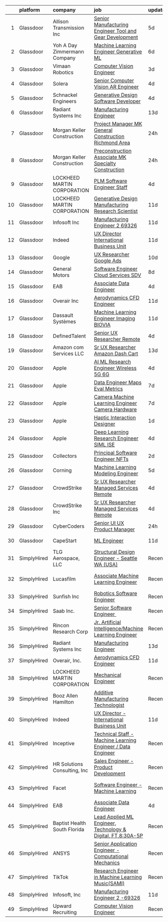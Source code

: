 

|    | platform    | company                         | job                                                                                                                                                                                                                                                                                                                                                                                                                                                                                                                                                                                                                                                                                                                                                                                                                                                                                                                                                                                                                                                                                                                                                                                                                                                                                                                                                                                                  | update_time   | location                    |
|---:|:------------|:--------------------------------|:-----------------------------------------------------------------------------------------------------------------------------------------------------------------------------------------------------------------------------------------------------------------------------------------------------------------------------------------------------------------------------------------------------------------------------------------------------------------------------------------------------------------------------------------------------------------------------------------------------------------------------------------------------------------------------------------------------------------------------------------------------------------------------------------------------------------------------------------------------------------------------------------------------------------------------------------------------------------------------------------------------------------------------------------------------------------------------------------------------------------------------------------------------------------------------------------------------------------------------------------------------------------------------------------------------------------------------------------------------------------------------------------------------|:--------------|:----------------------------|
|  1 | Glassdoor   | Allison Transmission  Inc       | [Senior Manufacturing Engineer   Tool and Gear Development](https://www.glassdoor.com/partner/jobListing.htm?pos=128&ao=1136043&s=58&guid=00000181ec07466b845a0f971ac1940f&src=GD_JOB_AD&t=SR&vt=w&cs=1_8566cad6&cb=1657522309079&jobListingId=1007985925971&jrtk=3-0-1g7m0ehkqih61801-1g7m0ehl92ff3000-c985f82f04198b8b-)                                                                                                                                                                                                                                                                                                                                                                                                                                                                                                                                                                                                                                                                                                                                                                                                                                                                                                                                                                                                                                                                           | 5d            | Indianapolis, IN            |
|  2 | Glassdoor   | Yoh  A Day   Zimmermann Company | [Machine Learning Engineer    Generative ML ](https://www.glassdoor.com/partner/jobListing.htm?pos=102&ao=1110586&s=58&guid=00000181ec07466b845a0f971ac1940f&src=GD_JOB_AD&t=SR&vt=w&ea=1&cs=1_55f4a8f7&cb=1657522309073&jobListingId=1007982759644&cpc=280AB1FAEDD8D536&jrtk=3-0-1g7m0ehkqih61801-1g7m0ehl92ff3000-3ef156ec08f33186--6NYlbfkN0Ae6Qmv8rNb3d5rEsMPL_plhvilYeiJERi7JqghURwQ9bq2mHgMGRGPHap0kt02TPhHoArRrIPDXB0Fm3NSxLJwWlAXpSoHydXD7YYEjQfYp-wt_j4lfGDfKIbzND_9EtD4wiBxpi_5Fu1gPRC5CvPWqwejtozptTMLVK4J_uv5kUAtnlLbzUmWw_VSzrsii2x4vMTCLZ2QlkgzHnQI7M5Yg4gp5XRLtsxRP0bUM-Zy8GhYjOB9Sxjn0ZLB54IY42VuUb5eHnMZr3viXgyiymwjATqGRjdZIz6zC0sP52pYiJUGXehp_2RCPCyGSbnGSL4i9syv04MJu-qMWIqJedOnKgyenmkjI_TU3dqlEWypgXPMV_XG0HPMjmThXo9S-LSntTBpPyAhj3iWWqiBLb64ziCrpWYxbzv6i19AiyBzU188e1NGCbr7CDDUNJj3Bl3geMFrbPT5fUN_Nh1mIwM_Vhjh3triMHBaYIIOHVYhcA%3D%3D)                                                                                                                                                                                                                                                                                                                                                                                                                                                                                                                                   | 6d            | Mountain View, CA           |
|  3 | Glassdoor   | Vimaan Robotics                 | [Computer Vision Engineer](https://www.glassdoor.com/partner/jobListing.htm?pos=114&ao=1136043&s=58&guid=00000181ec07466b845a0f971ac1940f&src=GD_JOB_AD&t=SR&vt=w&cs=1_2a81adaf&cb=1657522309074&jobListingId=1007990218816&jrtk=3-0-1g7m0ehkqih61801-1g7m0ehl92ff3000-478aadadec11aaa1-)                                                                                                                                                                                                                                                                                                                                                                                                                                                                                                                                                                                                                                                                                                                                                                                                                                                                                                                                                                                                                                                                                                            | 3d            | Santa Clara, CA             |
|  4 | Glassdoor   | Solera                          | [Senior Computer Vision   AR Engineer](https://www.glassdoor.com/partner/jobListing.htm?pos=118&ao=1136043&s=58&guid=00000181ec07466b845a0f971ac1940f&src=GD_JOB_AD&t=SR&vt=w&cs=1_54b39243&cb=1657522309074&jobListingId=1007987390806&jrtk=3-0-1g7m0ehkqih61801-1g7m0ehl92ff3000-361ff7c4e5cf35db-)                                                                                                                                                                                                                                                                                                                                                                                                                                                                                                                                                                                                                                                                                                                                                                                                                                                                                                                                                                                                                                                                                                | 4d            | Remote                      |
|  5 | Glassdoor   | Schnackel Engineers             | [Generative Design Software Developer](https://www.glassdoor.com/partner/jobListing.htm?pos=101&ao=1110586&s=58&guid=00000181ec07466b845a0f971ac1940f&src=GD_JOB_AD&t=SR&vt=w&ea=1&cs=1_f571761d&cb=1657522309073&jobListingId=1007987458836&cpc=F929909D2225707A&jrtk=3-0-1g7m0ehkqih61801-1g7m0ehl92ff3000-7e547bc3bbec425b--6NYlbfkN0BrTPNwjDoELvBVia9gkET74rNEsU_fi4RRK14NiMbuskwBmYiUl43ITcLe-zL9azDC2bpr2SCa5atbsWtVarJGFgRc_UdXsaXv9eSq5MhWIbYHXS2iNjxtl57jP_-YbQkWhoL7t-RZsYxZUoCrAWVDMEXxgRFdx9CQTy9-cnfIsIM4DpLEIpgy2J1BXSAbDoYiH_QaGHpRVzHDbiKX8N6BVWCzhlK-grbHxq3kSIKxqau739AKXDe-h5gjEVstTw9DFsLwuWueHYnYiJQkr8DWT-OSvCm748SA2WpWXavTd5YoOjDbrXexWJbMfPCvCR8sPK1iyxzy5obsZoUn5O9ucg3uQAwpim0BbnxBt0UmobWbt-GkUIvW9ctPsaxirHCJoEH7wLQz8b3imRnnozBzDXwr-lRhmlCzA8w0rTDueEVHolpK4DNRQqbLaMa3JVY0Rsn37UuAdmo8sqV3t3CazEuO0pCAVrf0LauqeBSZyxZ3B94764nEAo_XP3dmdUtsWgLKLetlsSIIl6ym-BM4dSvy_xsfwos%3D)                                                                                                                                                                                                                                                                                                                                                                                                                                                                                        | 4d            | Omaha, NE                   |
|  6 | Glassdoor   | Radiant Systems Inc             | [Manufacturing Engineer](https://www.glassdoor.com/partner/jobListing.htm?pos=119&ao=1136043&s=58&guid=00000181ec07466b845a0f971ac1940f&src=GD_JOB_AD&t=SR&vt=w&ea=1&cs=1_27816040&cb=1657522309074&jobListingId=1007965948677&jrtk=3-0-1g7m0ehkqih61801-1g7m0ehl92ff3000-56f5017d1ebf398c-)                                                                                                                                                                                                                                                                                                                                                                                                                                                                                                                                                                                                                                                                                                                                                                                                                                                                                                                                                                                                                                                                                                         | 13d           | Painted Post, NY            |
|  7 | Glassdoor   | Morgan Keller Construction      | [Project Manager   MK General Construction Richmond Area](https://www.glassdoor.com/partner/jobListing.htm?pos=111&ao=1110586&s=58&guid=00000181ec07466b845a0f971ac1940f&src=GD_JOB_AD&t=SR&vt=w&cs=1_c0ae2bc1&cb=1657522309074&jobListingId=1007994992903&cpc=D2F1DE17EE1F43B9&jrtk=3-0-1g7m0ehkqih61801-1g7m0ehl92ff3000-65d2a9abe4056e8a--6NYlbfkN0D0ff9e8Lfwlpl5zGbQmpn59AL71QmFd7VKOAnfyjZzp5sdngV8WPgYe0dov1m7Y2k2ZT2tEuC6MVosuGVqHDHEXdZCGFxWjSCyP0ziKxaqVe5KnoeIJ0V6RKBFE0TLf_B01_lBywN-suZI_jBOOKDVkQst5FJ58k-dfxDVYb-14OEY2MB-Amt88TxIH8LCa5EFfJPiRQzxbYczUfSLIq2AiZ-zF-gPU0Eiz8NM0qW5Gr0mi1-yhwe2ZObvc6ihFHbOm6H-UkjsfnvM6nfAKVfyHuHtZwrSNkTmqZ-6H-Q0T4mcBa_363sBAf60t_MvmM6tlAINQtrTHYLFp670SgjIOmEeRBXv0DiKVzlhJcNhYowLAouHwLyEwu7fY9XrkEcc7l3MqrVsZtFszkDgk7l9aJDnPHqLWGhfA0Em0Q_pYRETJBc1T71gFZdGdG-rtlLKJTCqWg_xYYbvVTSkKDFNWKIr4lQaxX5tDvM86Qvy-g%3D%3D)                                                                                                                                                                                                                                                                                                                                                                                                                                                                                                                            | 24h           | Richmond, VA                |
|  8 | Glassdoor   | Morgan Keller Construction      | [Preconstruction Associate   MK Specialty Construction](https://www.glassdoor.com/partner/jobListing.htm?pos=109&ao=1110586&s=58&guid=00000181ec07466b845a0f971ac1940f&src=GD_JOB_AD&t=SR&vt=w&cs=1_11c5c9dc&cb=1657522309073&jobListingId=1007994992823&cpc=AF1E4A3695F490BE&jrtk=3-0-1g7m0ehkqih61801-1g7m0ehl92ff3000-9872c2b36c3765af--6NYlbfkN0D0ff9e8Lfwlpl5zGbQmpn59AL71QmFd7VKOAnfyjZzp5sdngV8WPgYe0dov1m7Y2k2ZT2tEuC6MQMSJCWrGbiVgFOCmLvK9Oj0jtAdSDq66FSMHqKHYXOBlSaR7qwr74w0btDZExj7m1WhcbLa_mW8GxIHX8QAC_KNea2tfefQzTfNRJ_4vUdnXCqZjulFuaFt-VRViEzUlntWYGytl23KqsLuFtC81TLqKvqnMdSKrM3yz2LaFW_EgBbJUUj794Lk7DJZZhXrDT0_w4rCXpkTkY5Y566upYnFm4xYXqXX-saaP3EBHjqN_lTFu0eQvoLAYAINqj7lkyeFVPzG3rLdV1jYfrnjpy2qANrnmBfmAPv9c-W74WCA8Z9NQyYQhWR0mcN5DELKJk5FAA2kneyP-DWN-2D7BIbam36E-7R_DkZQPefxj5Lr-bGslj_9_iRZrfcmO54_yxdSDxX6b8P9iW9hzf6ElBxfxFK2QpSglg%3D%3D)                                                                                                                                                                                                                                                                                                                                                                                                                                                                                                                              | 24h           | Frederick, MD               |
|  9 | Glassdoor   | LOCKHEED MARTIN CORPORATION     | [PLM Software Engineer Staff](https://www.glassdoor.com/partner/jobListing.htm?pos=124&ao=1136043&s=58&guid=00000181ec07466b845a0f971ac1940f&src=GD_JOB_AD&t=SR&vt=w&cs=1_51030b96&cb=1657522309075&jobListingId=1007988779513&jrtk=3-0-1g7m0ehkqih61801-1g7m0ehl92ff3000-ca9b7bddf1a7b93a-)                                                                                                                                                                                                                                                                                                                                                                                                                                                                                                                                                                                                                                                                                                                                                                                                                                                                                                                                                                                                                                                                                                         | 4d            | Grand Prairie, TX           |
| 10 | Glassdoor   | LOCKHEED MARTIN CORPORATION     | [Generative Design   Manufacturing Research Scientist](https://www.glassdoor.com/partner/jobListing.htm?pos=122&ao=1136043&s=58&guid=00000181ec07466b845a0f971ac1940f&src=GD_JOB_AD&t=SR&vt=w&cs=1_55275cb2&cb=1657522309075&jobListingId=1007971993276&jrtk=3-0-1g7m0ehkqih61801-1g7m0ehl92ff3000-5830dfb3cb1cb712-)                                                                                                                                                                                                                                                                                                                                                                                                                                                                                                                                                                                                                                                                                                                                                                                                                                                                                                                                                                                                                                                                                | 11d           | Billerica, MA               |
| 11 | Glassdoor   | Infosoft  Inc                   | [Manufacturing Engineer 2  69326](https://www.glassdoor.com/partner/jobListing.htm?pos=117&ao=1136043&s=58&guid=00000181ec07466b845a0f971ac1940f&src=GD_JOB_AD&t=SR&vt=w&ea=1&cs=1_b1bd104b&cb=1657522309074&jobListingId=1007971096054&jrtk=3-0-1g7m0ehkqih61801-1g7m0ehl92ff3000-05b70dd7c2898fd6-)                                                                                                                                                                                                                                                                                                                                                                                                                                                                                                                                                                                                                                                                                                                                                                                                                                                                                                                                                                                                                                                                                                | 11d           | Painted Post, NY            |
| 12 | Glassdoor   | Indeed                          | [UX Director   International Business Unit](https://www.glassdoor.com/partner/jobListing.htm?pos=107&ao=1110586&s=58&guid=00000181ec07466b845a0f971ac1940f&src=GD_JOB_AD&t=SR&vt=w&cs=1_df7110fb&cb=1657522309073&jobListingId=1007971205893&cpc=155EB9D5185558AF&jrtk=3-0-1g7m0ehkqih61801-1g7m0ehl92ff3000-8bdda3467dc467eb--6NYlbfkN0CiRNM7CVr8YueLFKlzwbFWI0o7IjV438l4sVrvKZ0flpURU_mqoI8EbsK64YRr3OCR3l7QVb8xZpFynF8Nt9Rjau42MxCv-igPg2W-LwOaJbGQh835XDZSidQZ6aGSggM0GV9TF6bHichpTS0H4_p_GBbi4ppEj56w-cjWmyNno5uVYRfupttyaBli_cJKdfuMh-OTbex-Ng-WGMevx_w8YEMNuJ9PS0O-SY8_AGTENh-bx57UaFpX-ooOfq_nhtQvHzJPvIPWJZrlEl7J3xmmKI_ZsqDnrMEhO6h0A6TigxVw7GOZkDJeJrtNhceHF269AM1suwA-6Qvj1jCBFQ9j3F8amGvBDiTG_s9RYARaDjA9zHYNyJ-a79VzYSoKHzyCpDdeavKB-Bvn8TIYcDKcQgQI1pBF7139c2ZLOYPUmQmeGtWfFTaO9O1iqWZlYAev08ZnxyzhM0pFfR8KwmA_TxeJdO1XUehsWOLWygzCpgA-t_6-q0xJCxqdywVdkBPZfmtm1DrUzUECO_XTHFP_)                                                                                                                                                                                                                                                                                                                                                                                                                                                                                                      | 11d           | Austin, TX                  |
| 13 | Glassdoor   | Google                          | [UX Researcher  Google Ads](https://www.glassdoor.com/partner/jobListing.htm?pos=129&ao=1136043&s=58&guid=00000181ec07466b845a0f971ac1940f&src=GD_JOB_AD&t=SR&vt=w&cs=1_70a1e580&cb=1657522309079&jobListingId=1007974018475&jrtk=3-0-1g7m0ehkqih61801-1g7m0ehl92ff3000-d281596d2718dd41-)                                                                                                                                                                                                                                                                                                                                                                                                                                                                                                                                                                                                                                                                                                                                                                                                                                                                                                                                                                                                                                                                                                           | 10d           | Austin, TX                  |
| 14 | Glassdoor   | General Motors                  | [Software Engineer   Cloud Services   SDV](https://www.glassdoor.com/partner/jobListing.htm?pos=125&ao=1136043&s=58&guid=00000181ec07466b845a0f971ac1940f&src=GD_JOB_AD&t=SR&vt=w&cs=1_1c77c2c5&cb=1657522309075&jobListingId=1007979241615&jrtk=3-0-1g7m0ehkqih61801-1g7m0ehl92ff3000-4b1ea89f5fd69d67-)                                                                                                                                                                                                                                                                                                                                                                                                                                                                                                                                                                                                                                                                                                                                                                                                                                                                                                                                                                                                                                                                                            | 8d            | Warren, MI                  |
| 15 | Glassdoor   | EAB                             | [Associate Data Engineer](https://www.glassdoor.com/partner/jobListing.htm?pos=113&ao=1136043&s=58&guid=00000181ec07466b845a0f971ac1940f&src=GD_JOB_AD&t=SR&vt=w&cs=1_1f63b48f&cb=1657522309074&jobListingId=1007987430798&jrtk=3-0-1g7m0ehkqih61801-1g7m0ehl92ff3000-65a1060564fdef46-)                                                                                                                                                                                                                                                                                                                                                                                                                                                                                                                                                                                                                                                                                                                                                                                                                                                                                                                                                                                                                                                                                                             | 4d            | Remote                      |
| 16 | Glassdoor   | Overair  Inc                    | [Aerodynamics CFD Engineer](https://www.glassdoor.com/partner/jobListing.htm?pos=121&ao=1136043&s=58&guid=00000181ec07466b845a0f971ac1940f&src=GD_JOB_AD&t=SR&vt=w&ea=1&cs=1_d05bcd6b&cb=1657522309074&jobListingId=1007971095344&jrtk=3-0-1g7m0ehkqih61801-1g7m0ehl92ff3000-428bb3b897652151-)                                                                                                                                                                                                                                                                                                                                                                                                                                                                                                                                                                                                                                                                                                                                                                                                                                                                                                                                                                                                                                                                                                      | 11d           | Santa Ana, CA               |
| 17 | Glassdoor   | Dassault Systèmes               | [Machine Learning Engineer Imaging   BIOVIA](https://www.glassdoor.com/partner/jobListing.htm?pos=127&ao=1136043&s=58&guid=00000181ec07466b845a0f971ac1940f&src=GD_JOB_AD&t=SR&vt=w&cs=1_6c2c978d&cb=1657522309079&jobListingId=1007971286133&jrtk=3-0-1g7m0ehkqih61801-1g7m0ehl92ff3000-b83ee0bdba349000-)                                                                                                                                                                                                                                                                                                                                                                                                                                                                                                                                                                                                                                                                                                                                                                                                                                                                                                                                                                                                                                                                                          | 11d           | San Diego, CA               |
| 18 | Glassdoor   | DefinedTalent                   | [Senior UX Researcher  Remote ](https://www.glassdoor.com/partner/jobListing.htm?pos=126&ao=1136043&s=58&guid=00000181ec07466b845a0f971ac1940f&src=GD_JOB_AD&t=SR&vt=w&ea=1&cs=1_40a7ead6&cb=1657522309079&jobListingId=1007988922831&jrtk=3-0-1g7m0ehkqih61801-1g7m0ehl92ff3000-f6469ed267e0350b-)                                                                                                                                                                                                                                                                                                                                                                                                                                                                                                                                                                                                                                                                                                                                                                                                                                                                                                                                                                                                                                                                                                  | 4d            | Remote                      |
| 19 | Glassdoor   | Amazon com Services LLC         | [Sr UX Researcher  Amazon Dash Cart](https://www.glassdoor.com/partner/jobListing.htm?pos=120&ao=1136043&s=58&guid=00000181ec07466b845a0f971ac1940f&src=GD_JOB_AD&t=SR&vt=w&cs=1_e091e99c&cb=1657522309074&jobListingId=1007966747502&jrtk=3-0-1g7m0ehkqih61801-1g7m0ehl92ff3000-f5ad808fa1fa2884-)                                                                                                                                                                                                                                                                                                                                                                                                                                                                                                                                                                                                                                                                                                                                                                                                                                                                                                                                                                                                                                                                                                  | 13d           | Hudson, MA                  |
| 20 | Glassdoor   | Apple                           | [AI ML Research Engineer   Wireless 5G 6G](https://www.glassdoor.com/partner/jobListing.htm?pos=103&ao=1110586&s=58&guid=00000181ec07466b845a0f971ac1940f&src=GD_JOB_AD&t=SR&vt=w&cs=1_e4e589a7&cb=1657522309072&jobListingId=1007988604965&cpc=B101C867B3EF2D75&jrtk=3-0-1g7m0ehkqih61801-1g7m0ehl92ff3000-783fb6ade06d776f--6NYlbfkN0BvKrLyj5gPmtZO9T8euul8TCxuuKNOtzRJOomxnwSEodTz2Bc-sPZl8WPllYOnI2gt4bcpvk4rjjpceTIx1ze-fyFjpQ8LaoGWozxobRTjMiyMx36dAmBDdK6tEgLCHcpvdRwtryjbi1cjv8e1pnr3ueyM9uYJj1ww3ngqaZBFwGiNUL6OCvIkzCSxjbmvpaFbNYOmIMaikMA3WZjNVpqZ-NtAud_DPz5lpovQdiGeheFmYsVqzQIp9OpFFE0NOhQ2aR7JpE2YM81CyneQga2QK4mYoO0GPeByaDFYVDR_MwJnyNk94S6Psfcr0mg9lmWqEIxt7b5LQvRxL8ORWegBsUxK3rk2jr_oalSB6GZQruepYQjOOTbY4cGVpsE3f5P1ZAoii5pG_A5i7R55oTFnCscl5-ynVzZmlCnRmxLXYd-AVBA70IMBnIBREJ2SD2XmLlzVWaaqARGJmqfALQlUwdncduyCWCBwaHF62Kle9cd0kPi516NPHf-6w5tIXgZoqfE6hchWmlQPxMTGI4Beydxlv6JAbhnueC63yUZzlKQdl9RDPeBV-r8f1QCHMjNtWhMr9k8fCXEK-k887RyL23l0BGD0klK2ZIj4Neh4ePgOkvR4UbNPkumDjG_Um2-loTZ09UUPvIxsztlS0-EFAjkoVuqzKsAaR5T0aTY598f_Np-DV5VudojICgw-YIyUGCuEM7kwyaIEUkhshH2ygLEZjTHMLPOM8rGthMQUId5bdStNSsL9dV7LMKejkkgIOXfAj_dK-j9pS5paMjxRREJMgEO3rSpkEeGyPQ2wsSK9IJfikONEk7e0psMiWSglX7gqnqMmBasGDDzGvij0bjeTPp7Fgwqk5rnc0Qk9jGUY996BFwMxEAJRvwAc5KNUhwvIumwXnh81a6FMN6J_qJDnA_BCUNKo5e1VaSyoOfQwW0aGKliwoJ7M7vJ9oX1YPvgaqVMovplK4qj7SWJTcrgBqQUvTwA%3D)                         | 4d            | San Diego, CA               |
| 21 | Glassdoor   | Apple                           | [Data Engineer  Maps Eval Metrics](https://www.glassdoor.com/partner/jobListing.htm?pos=104&ao=1110586&s=58&guid=00000181ec07466b845a0f971ac1940f&src=GD_JOB_AD&t=SR&vt=w&cs=1_ac15a899&cb=1657522309073&jobListingId=1007981077197&cpc=2CAED5C921A5F994&jrtk=3-0-1g7m0ehkqih61801-1g7m0ehl92ff3000-fcb89ba8530a05ad--6NYlbfkN0BvKrLyj5gPmtZO9T8euul8TCxuuKNOtzRJOomxnwSEodTz2Bc-sPZlt2Zgji_QUXGcPDDC0toIwkjjSX4pmKJQPu1bsxKDITU5WKNSEn6ePegREADGpDVQMOY6z2KDoUqo20z9hSaLPtO1Exw88_J7LYEFvcBranYEI5WZgpK7owxLxsuwA9gAKyLlBxdu9DVmdYZiWgytAhtcQtOAh8u-n65_hHcPAzF7Ua-Sw1NCOiVELiWd8j7CTV0Dbyi-ludvZsbgIr4ATqqAOKIv9u3OtJf2VGxvknYZRk7b2XKAM8GfaxWyoCZPk-7ufE8w90vgKJnEYnZcbc10ZW3uNm2Cy66CNjXQyK2Grdja7Xnz6_gul3cpeyuwt8k6EIdsIZMQ0EUzeZIbG4iIVnnQr2YSku8Qk5aMkfGZK_NfqmoaR_9CFQwNm1POg-FpRkZmHMl1bN_2tqvoGtIIKhvq_VBkgnTdRRynV3ahSK_6Lj41kyvc8rdliQlq4m3DWClcz9k3nKgnuamtTc1gzjKZPsTGq93b_f55yqstUTaxMyd1pCD3o1eW7mZefztgG8dBM7Tzx4gLJq72Z9fHB1yeRiled-T4am7yraJ86DEoJrUJdRb8GUqXI9e7aBcxmkoLXqlnqIASwEgW7-GM47EofNCXtPtUXrmr6Xlz8fWqqb-Pofg0zZGA9JuT8T4OlkfusaLCS0e7s-hgNG2F8qFJwHzv8TiAxua1AGWrus5rasSf6XMVVjZaoXC1yi7xXcaloHxkCSd3eSrEEViBWDG6fwDF9pw7RN8LP7wJ0ipzrQ7Cxydz6CYjJcJVuqb5emZTFFWLa5ZyQxe9V1Od4_4MJQyW503pG2jbiVneWQWjPJIeDoBpuuJh4w4gxdkIp5guG8vEOa3W6UeLzqWfroCv1uxVHKe1UMNpcfZmigqtnmgVAT-gOKcm7Nlw0DTBlfS8wNtRvo9txEL7J0lMfw8pXFfc)                                               | 7d            | Cupertino, CA               |
| 22 | Glassdoor   | Apple                           | [Camera Machine Learning Engineer   Camera Hardware](https://www.glassdoor.com/partner/jobListing.htm?pos=108&ao=1110586&s=58&guid=00000181ec07466b845a0f971ac1940f&src=GD_JOB_AD&t=SR&vt=w&cs=1_6c9fa18b&cb=1657522309073&jobListingId=1007981078176&cpc=8795CF9063CD573D&jrtk=3-0-1g7m0ehkqih61801-1g7m0ehl92ff3000-32523d00fb7b9ad4--6NYlbfkN0BvKrLyj5gPmtZO9T8euul8TCxuuKNOtzRJOomxnwSEodTz2Bc-sPZlO_uSwsktAegLTqzmULGuvZojx-L4-4DAo0lxTfB6daAtay9dbxXs9cxRO5zZBB56U6EO_LPVDH81NjzMh8OgCKBwKp82IfDRctTmhDp2DnTGhX_jdCLi-TCjBMWno62iASdj9BJTybIPz-UwII5nttdRzVQpvBHjLMGuNW0G6HLwgJobvX63mX6PHt3baAyHPTvCRPnddn-kCz_fp1jvf6gtjEo4qeKemiMlT69OwEDAec7yM2nEa-2A9Eh9OWWUe9wObDCYH09QRTXRyYHa8Zep-vkxpkA0QcsjlZTqCuWBoYfKMNPqDusyEb20QJePzQ54uHdhCl4pM78Hjpo77nQcFQiKGM2XS9cCiQqFKtNYG_yIZ5fhZn2CTRifzQgp__gwyRVoCFJuwYVnlKU1KdJo02EGtb7pGoAfxP1BleTap2c_KAtIpk177tiNTvx8KUVMbZEroQGYEVj7tRKYIUwR4KQnUJurSeIBhQ29Uipi8whdRcC-gXBhY-Csm1g9YC6vuVTVeTPi3wta96gwrJTsfw2cpBZYhlCJkL25qMYFNhdqKxDTdXd13PiwoQKR2VWyhUAnLVs0NV2LoTjivvUcj7CTNG4mQ0U6GQlt-eEvpuWuMKAWPrA6PCZEpzWWIvDrhX9YAGKSCEUeel8RugZbxYS0lLkvtRRVHL1yynoGvn9JXvDSwAnQjAlSqYIA-50UmKGvgrdEgW14mZ_ajaKAMIfiHrl-OEFNO83Yg6xRSPCQ26gHET-INbWi83Cz6RQD7R1INbs1wrrM61A46q1xwkPoIf4QM2HD6lAjwpfKA4_Zel9eolAguQ_Gau9dGj0r7nTzd0YDKMxklYjPdYDQjvA0Lso5S-_RsXR0uWxziH2GUI4B5yKv9y8TaBn2LLAHVxVZmQ5GEKvdHzaaF6l9lVzJF5cWIUTSDPoZipn0w1sq6cUlvQ%3D%3D) | 7d            | Cupertino, CA               |
| 23 | Glassdoor   | Apple                           | [Haptic Interaction Designer](https://www.glassdoor.com/partner/jobListing.htm?pos=116&ao=1136043&s=58&guid=00000181ec07466b845a0f971ac1940f&src=GD_JOB_AD&t=SR&vt=w&cs=1_56c8b0f4&cb=1657522309074&jobListingId=1007994237603&jrtk=3-0-1g7m0ehkqih61801-1g7m0ehl92ff3000-5900c6dd87662369-)                                                                                                                                                                                                                                                                                                                                                                                                                                                                                                                                                                                                                                                                                                                                                                                                                                                                                                                                                                                                                                                                                                         | 1d            | Cupertino, CA               |
| 24 | Glassdoor   | Apple                           | [Deep Learning Research Engineer   SIML  ISE](https://www.glassdoor.com/partner/jobListing.htm?pos=106&ao=1110586&s=58&guid=00000181ec07466b845a0f971ac1940f&src=GD_JOB_AD&t=SR&vt=w&cs=1_6cf7e792&cb=1657522309073&jobListingId=1007986637369&cpc=AC285F3A3ECA6BB0&jrtk=3-0-1g7m0ehkqih61801-1g7m0ehl92ff3000-3de73d9d45aeeb15--6NYlbfkN0BvKrLyj5gPmtZO9T8euul8TCxuuKNOtzRJOomxnwSEodTz2Bc-sPZlt2Zgji_QUXHfsWtRQVTn0Zvlg1K81iPpsU79jax1WaPf1c3RZELy9AnFRsDt3ND-tdr4cyApVdeXtYGt8ZVPL84C7QTaJ_wnOjA3TiPp4Y9D-FyxavUByL4ipAI4kzmKKOoxfhhjrnpBXeQEFqgViJkhPVBbAZIvDJhdmyxea2d8a4Y-PatDBVxRTDM583LB511xpIhMioVse9HyBwp3ZtGI2OFUWaLpOzysLya96lJDm9lLmeH9CqeMkw_8E3j-RB0FCJbRxLp1w7ZdyjqLshVz6PGzykFGNJqIP5_0KPz385Gp4QCmvrnH8TW55ragDkNFCvlk6tcXBSmcl0M4bIkvkBiHo6Of7l8OLz-8pAy0mPKByMsY5kEPAoYWcflvXWTAqlhmwE1nZUJv7S9ZWY4DbSlJgXtmXp09PiVOYixhXe_HSS1D7r2fvDd42YGFJ3nH-LXuQdDxsRjIzltKU2QIGEo4J_tOc2LSrl6tYnAPXhnNpfXWKGuYiqsxYCxi7cWTuc2HhWjE3MfATHpvwMhzr4VZyxLtgutMOrOmYUktvBnEksvV3-K88p3eD-TuOrdt3hQ7ybfZFrdRxXsudg0c36HBrPfAYSxhMVvpY_vAizaH94UurayEL5jpj9tGNqGLmuHGXey-c2Ux8P1UYyyi4usbslLkxc6lIOY1EpFWWdbc3-xYjO5D0VyN65pggX_hCDE46bRrMTLwNYSjl3h5PilwY13DwSkZs23gEtqa35FYzASTApFh-AG2lTyUCepV5pdrHxFnMsztmP-bnnMQfohTrmOudeKfZCEUYrEL9qO5PNe7oOgvrqM_cPl0l148VyAnbHGeAYpQcKk_8hyKFnepji4EusN6cknvVqPs0dZ10rajI2oY5VWth8rLPR_A_pJdL8pXj8lTAGUXISYlchVNdvnyzm1TFetaqjs%3D)                      | 4d            | Cupertino, CA               |
| 25 | Glassdoor   | Collectors                      | [Principal Software Engineer  NFTs](https://www.glassdoor.com/partner/jobListing.htm?pos=105&ao=1110586&s=58&guid=00000181ec07466b845a0f971ac1940f&src=GD_JOB_AD&t=SR&vt=w&cs=1_1cc6b4a5&cb=1657522309073&jobListingId=1007992240823&cpc=56632219D727AB75&jrtk=3-0-1g7m0ehkqih61801-1g7m0ehl92ff3000-9ed9be0b59a4a466--6NYlbfkN0DG4ntHtB_rMsnfhgmnSvK2brktLme1L4SiDeJjQ-izrVOLqRJ5-yjEwoYGp-nj3bUvyNYGi_l_KUFiTCD1_DplnZFSR8Ijd2N4XRtAZl-U-XeP_v7U1b_lLokY6_wqsZffml7bz2bwVqyfq1s9c9G9-p3oDcepYODTwCNK6_awSTsgHmTHSaO4vTR63hZYlBkr41rAInPeKI_eWRYBDFIcr86Kr1WP2rJSgECyEpxAeVHU5kPlfMRKuv3MvVxrZ3MfyL8pmoI4eGBHZS9qBzKAIr14apSFiuoqMsN4HayoDaNDTMNpt0nwVrgCUWzSQ5m5ireh-XrtwkcLkEChIgUbXez5uYoOpv9ZkiXVpKCli3EOU0RqO7qCOxBGHZPPoCbaZC0fc1jLaglee_juMsXq3YA2X2w-4e6Rwl8gvThQogggZLDPm_uX0AZ-JxhazuGJXsw15gLNCmEFtwJBUAWh3FZRjtfb9yClf0FLQ0wRwBaIxlHEwYG1op_KtWdeewBNmNwodrw-OLNEaYfxmhkEanvAiJBvSSeDb36w8mdsPFToFaKMTMW2d4QRyww1o0z76kpeCSIg0EsfMgMduGEH4Sb1vy92Gk0Ixrr4T8qw0CB9ktzF6ImG5J9Jmtqq3v2dI7pzOaCXQ5HgRSep6e36VCJ5BdkQZaKStHyEsEd6qzAu66XeTzD4REVRVAx0k5We8dhTuJwExq1ylQjler1oVpfwd4febEBc9dSgTObXhYDtGsQVUgMCv1QaYaF6UoOXKjEIAztppnXIiyZE_-mh1xMWMfpFMFrSUl4Rjii904z40MiKQtcSbuEC_pMRo0BjpQk_0Z2xYLItuGS5RKB6UrScZ4_t81IQoX9okCZNOGp569jHdOckjrZH6mundZwTphcI73lrCdCbYlwZIw1CGwMaVvtVRwtvV-rmraC3ZsEk9cfLqM_tvo73AtuPmFXOshFGPiA2lwpgdCtZ8OEuNoi62Z4hno_IahR7rGVDjQ%3D%3D)                  | 2d            | Santa Ana, CA               |
| 26 | Glassdoor   | Corning                         | [Machine Learning Modeling Engineer](https://www.glassdoor.com/partner/jobListing.htm?pos=123&ao=1136043&s=58&guid=00000181ec07466b845a0f971ac1940f&src=GD_JOB_AD&t=SR&vt=w&cs=1_b3b7b119&cb=1657522309075&jobListingId=1007985113411&jrtk=3-0-1g7m0ehkqih61801-1g7m0ehl92ff3000-520d69d3e679490c-)                                                                                                                                                                                                                                                                                                                                                                                                                                                                                                                                                                                                                                                                                                                                                                                                                                                                                                                                                                                                                                                                                                  | 5d            | Corning, NY                 |
| 27 | Glassdoor   | CrowdStrike                     | [Sr  UX Researcher   Managed Services  Remote ](https://www.glassdoor.com/partner/jobListing.htm?pos=130&ao=1136043&s=58&guid=00000181ec07466b845a0f971ac1940f&src=GD_JOB_AD&t=SR&vt=w&cs=1_ea0d0bfe&cb=1657522309079&jobListingId=1007987559216&jrtk=3-0-1g7m0ehkqih61801-1g7m0ehl92ff3000-716d75753165322f-)                                                                                                                                                                                                                                                                                                                                                                                                                                                                                                                                                                                                                                                                                                                                                                                                                                                                                                                                                                                                                                                                                       | 4d            | Remote                      |
| 28 | Glassdoor   | CrowdStrike  Inc                | [Sr  UX Researcher   Managed Services  Remote ](https://www.glassdoor.com/partner/jobListing.htm?pos=110&ao=1110586&s=58&guid=00000181ec07466b845a0f971ac1940f&src=GD_JOB_AD&t=SR&vt=w&cs=1_577530e6&cb=1657522309073&jobListingId=1007988965747&cpc=32EE424DE2B657EB&jrtk=3-0-1g7m0ehkqih61801-1g7m0ehl92ff3000-343c66ce87262d4a--6NYlbfkN0Cu2CVlb3GO4Nf7aS8SXsFwjpUbSKkwsJRaJhRnAEdqU_yv6e0u-cLacwZ2HNe9plZNCFlwazzBICdjfCRnETnGO7ZpMey4U1o2Wof_5LiNAzqN65nYPFZ0i4u10AQLjE1klK7CzKVdvBPpCZ0RJJeDUU9tk1QiC6vf3Gk7SIRP2hbYvvkrkdziJwM0CiigO-9ILUVXLapCrVfdYTsZiMQlXzGRzt3UQAprhiw9zHDWhZdRoUwRZjXdf0DOj9ZN5f5-HfpBz6XIy7CUnR08yZIgWc7quj92lLzV8Tjj7PUZGCvzEreRi4rzmivTI-pccfgc0hOkPmcd3MOPMQjq084sUF77SDWq5WjKaeI43iUzNUFjgjbC_zQ9Vu5clG2g78FzXJMX78L94sq3bSIO5J9fWZjQwlqp2KMks3pEis23pUFsw-AayqrE69A3GNYZtWUxciZ_poUZwmAQEQ4sMvcIaIy1aEi4DkIz1WQ0EDfqvLAPacXr4KDsBqjDWzlckmSkjUYYVQ3K5xjVdZGa0dr_TrjjPtWQualdIwUIYHRHWwxxJbAZbagFaYGulb56lcWYKvGDXJjJhbIxt5Yls6uU0_GC_gicduG-5R-41eO6VJ-_9oGR8yUT7lCLQa4mkDxoWeda3jeMi8kwHW308x7uSIYkJ1-zxeSGL4Z4LH3CZ-s8Lu6R7ET3PaplEhJ_ExGSivVoVTue6ariFN7BEj-8U5JQI5Y5Tosd5-RnPu_RBgknW4mmQPmg)                                                                                                                                                                                                                                                                  | 4d            | New York, NY                |
| 29 | Glassdoor   | CyberCoders                     | [Senior UI UX Product Manager](https://www.glassdoor.com/partner/jobListing.htm?pos=112&ao=1110586&s=58&guid=00000181ec07466b845a0f971ac1940f&src=GD_JOB_AD&t=SR&vt=w&ea=1&cs=1_d5aaf76b&cb=1657522309074&jobListingId=1007995314756&cpc=334ABAF5D42DC775&jrtk=3-0-1g7m0ehkqih61801-1g7m0ehl92ff3000-b50ae6c49753e9b6--6NYlbfkN0CpFJQzrgRR8WqXWK1qKKEqALWJw739KlKqr2H-MSI4eoBlI4EFrmor2FYZMP3muM3BIApJ1Z86uJXJcuOIBpBETnDsOabYjDaia_1opd_Zf9OgVvPO4DLbPoU5LjB5Vr95HTU1ioqMHaa4a0Koz7B7IyCJ0MfEWNFlifldGXAMy8pKpUEbyHaEYRZV7H7Vu-rPHqBqQ6LJySPhHo65NjyZzohWS1BK8QoThGPyPQi_sniXcMu7obS4iKwy8Ifs_cmfCxuf_SaV5HkbSUn78rhIAnlKXPgZXfo5jSJuEXxjRG7WH3DIVuiCq9DPillayWes8hT5kL81fEWlRemcin79KY7bCVPd3a7oNTYtJCVUpKjnDqUxjmZsKkjdPXBGeh1gmjuY8iiMuxD5nacDeW0j5mcymS9R2WO5bloa5SliWT_RE2uiZ-h4sJSOZjw1s6lZbmMmSLWH4hV-YO7OpsJHiDtA_J6OPccqYDDNKK-CYmwXHXZCAD44j-Bgv6GdWW8b0YDcnT8E1-zyKXWaf2SOz0xns24xW3ODEbkw3PDrpWLJwtxqljQpmnmtRHuxXiu7xz9YzT_S7GTIqc49EyA1Uc9nS51004Jb1OzYpT1sbfwW4iJ13qQMfBQSwXJYuMC9lN-c2DCljBIZ7rvrjkiPc0VJdGTaoygKIWs6dugBjPixVXq-kh5vtfjqCnKsV8pqW2zlUpMGcvyhhSA7Xtphgs7sstO9BZqNWyhseOej7Hy7ZzNojQ1cTaA1cYU9-bQ7Io1DjD1VjsL0MrxJySo8iSaWw0g3DnrgcQmftbArq2f0cyAr7_TUW4RkJm_UN0xDoEsSbKtGz5oOJg8y_rCxGQ8lkwC2mRLwU4lzuobYV17CcUaZBmMgTaEtsQK-0NkyseAFKRtI4m-eMOhgzFrjbL5mDsALSanyDwf1z30VSYo0HWxk7Fv5hnocU0DFE0-m0yP9KNQUNnJVxkJAKVMmsdOxUmMH1hP5IL-sO2f3cw%3D%3D)                  | 24h           | Sunnyvale, CA               |
| 30 | Glassdoor   | CapeStart                       | [ML Engineer](https://www.glassdoor.com/partner/jobListing.htm?pos=115&ao=1136043&s=58&guid=00000181ec07466b845a0f971ac1940f&src=GD_JOB_AD&t=SR&vt=w&cs=1_55e10eb5&cb=1657522309074&jobListingId=1007970088689&jrtk=3-0-1g7m0ehkqih61801-1g7m0ehl92ff3000-c5c57b29945e7a0e-)                                                                                                                                                                                                                                                                                                                                                                                                                                                                                                                                                                                                                                                                                                                                                                                                                                                                                                                                                                                                                                                                                                                         | 11d           | Cambridge, MA               |
| 31 | SimplyHired | TLG Aerospace, LLC              | [Structural Design Engineer - Seattle WA (USA)](https://www.simplyhired.com/job/mvnDWLhVqOcECdoWxeeMjQyCDGBGrPl6HTl6Es086WiBppGtueZB1g?q=generative+engineer)                                                                                                                                                                                                                                                                                                                                                                                                                                                                                                                                                                                                                                                                                                                                                                                                                                                                                                                                                                                                                                                                                                                                                                                                                                        | Recently      | Seattle, WA                 |
| 32 | SimplyHired | Lucasfilm                       | [Associate Machine Learning Engineer](https://www.simplyhired.com/job/XJTtzorP-cvC9W-T4C3Nbsj0BMgIlQp6ZwvKdhPLZqUll3uPYTuIAQ?q=generative+engineer)                                                                                                                                                                                                                                                                                                                                                                                                                                                                                                                                                                                                                                                                                                                                                                                                                                                                                                                                                                                                                                                                                                                                                                                                                                                  | Recently      | San Francisco, CA           |
| 33 | SimplyHired | Sunfish Inc                     | [Robotics Software Engineer](https://www.simplyhired.com/job/uORP5XUipJJUnbF-0CDiJ-m-dDd3MsiTpQjz_D6JSkuN631A3EvZYw?q=generative+engineer)                                                                                                                                                                                                                                                                                                                                                                                                                                                                                                                                                                                                                                                                                                                                                                                                                                                                                                                                                                                                                                                                                                                                                                                                                                                           | Recently      | Austin, TX                  |
| 34 | SimplyHired | Saab Inc.                       | [Senior Software Engineer ﻿](https://www.simplyhired.com/job/XGxxSbi_pQmghBTdNfKG3BCaBxwKkfnYwjhpRjm-rIVPcxLAmzaDCg?q=generative+engineer)                                                                                                                                                                                                                                                                                                                                                                                                                                                                                                                                                                                                                                                                                                                                                                                                                                                                                                                                                                                                                                                                                                                                                                                                                                                           | Recently      | Remote                      |
| 35 | SimplyHired | Rincon Research Corp            | [Jr. Artificial Intelligence/Machine Learning Engineer](https://www.simplyhired.com/job/Yzv6jPEP7zE7_ZonJrqq1cjJCgndo2RkVZHWRnUDQp3KRVrmx248ag?q=generative+engineer)                                                                                                                                                                                                                                                                                                                                                                                                                                                                                                                                                                                                                                                                                                                                                                                                                                                                                                                                                                                                                                                                                                                                                                                                                                | Recently      | Centennial, CO +3 locations |
| 36 | SimplyHired | Radiant Systems Inc             | [Manufacturing Engineer](https://www.simplyhired.com/job/goBsofqRbj7XmvOI-5_co_EsML_wMT1A-hUd07HEcX-Pf16orkdVuw?q=generative+engineer)                                                                                                                                                                                                                                                                                                                                                                                                                                                                                                                                                                                                                                                                                                                                                                                                                                                                                                                                                                                                                                                                                                                                                                                                                                                               | 13d           | Painted Post, NY            |
| 37 | SimplyHired | Overair, Inc.                   | [Aerodynamics CFD Engineer](https://www.simplyhired.com/job/CogCqeRx5bR8te1AU4YKSNZwNX1mP5ZKE6NN9BQ0iOeCO6p7MNzmCA?q=generative+engineer)                                                                                                                                                                                                                                                                                                                                                                                                                                                                                                                                                                                                                                                                                                                                                                                                                                                                                                                                                                                                                                                                                                                                                                                                                                                            | 11d           | Santa Ana, CA               |
| 38 | SimplyHired | LOCKHEED MARTIN CORPORATION     | [Mechanical Engineer](https://www.simplyhired.com/job/DrdYSViEOJmm8VeD-CAIA2QkqGdQTsm45767GHFQXICe0v2HYKc4dg?q=generative+engineer)                                                                                                                                                                                                                                                                                                                                                                                                                                                                                                                                                                                                                                                                                                                                                                                                                                                                                                                                                                                                                                                                                                                                                                                                                                                                  | Recently      | Liverpool, NY               |
| 39 | SimplyHired | Booz Allen Hamilton             | [Additive Manufacturing Technologist](https://www.simplyhired.com/job/JWUCQAj51M7Fhik0fiyoQQnsCHKfQyV13eTIza8Bzlg0rzmaMl9IMw?q=generative+engineer)                                                                                                                                                                                                                                                                                                                                                                                                                                                                                                                                                                                                                                                                                                                                                                                                                                                                                                                                                                                                                                                                                                                                                                                                                                                  | Recently      | Warren, MI                  |
| 40 | SimplyHired | Indeed                          | [UX Director - International Business Unit](https://www.simplyhired.com/job/dM1ysZJlDdbR8EZNlsgzTct0IkrbTTXaHBZS5c96oik2kiLD-V6z9g?q=generative+engineer)                                                                                                                                                                                                                                                                                                                                                                                                                                                                                                                                                                                                                                                                                                                                                                                                                                                                                                                                                                                                                                                                                                                                                                                                                                            | 11d           | Austin, TX                  |
| 41 | SimplyHired | Inceptive                       | [Technical Staff - Machine Learning Engineer / Data Engineer](https://www.simplyhired.com/job/nU_pczZ8k_8OLKVUZdqqqLwaQKANdZcg--5NjulzQpo0A-o37XVZkQ?q=generative+engineer)                                                                                                                                                                                                                                                                                                                                                                                                                                                                                                                                                                                                                                                                                                                                                                                                                                                                                                                                                                                                                                                                                                                                                                                                                          | Recently      | Remote                      |
| 42 | SimplyHired | HR Solutions Consulting, Inc    | [Sales Engineer - Product Development](https://www.simplyhired.com/job/rpFE5MaZswcnKsII82cyD7Oav5ZNtbyLELzQ2fRaf2-O5diJr9V0Pg?q=generative+engineer)                                                                                                                                                                                                                                                                                                                                                                                                                                                                                                                                                                                                                                                                                                                                                                                                                                                                                                                                                                                                                                                                                                                                                                                                                                                 | Recently      | Melbourne, FL               |
| 43 | SimplyHired | Facet                           | [Software Engineer - Machine Learning](https://www.simplyhired.com/job/rRl7LpYqGiIowLAwzbrNzMgXtXTFbKgtp-z9fo66PKEqX4Q6nYlO_w?q=generative+engineer)                                                                                                                                                                                                                                                                                                                                                                                                                                                                                                                                                                                                                                                                                                                                                                                                                                                                                                                                                                                                                                                                                                                                                                                                                                                 | Recently      | San Francisco, CA           |
| 44 | SimplyHired | EAB                             | [Associate Data Engineer](https://www.simplyhired.com/job/thmvbTWxClDS5UrOGpmnQ5z04BBjkMImPRoL44fNZTE7UkYMfRuYWw?q=generative+engineer)                                                                                                                                                                                                                                                                                                                                                                                                                                                                                                                                                                                                                                                                                                                                                                                                                                                                                                                                                                                                                                                                                                                                                                                                                                                              | 4d            | Remote +3 locations         |
| 45 | SimplyHired | Baptist Health South Florida    | [Lead Applied ML Engineer, Technology & Digital, FT,8:30A-5P](https://www.simplyhired.com/job/bPEqHg7irsI6LT87hED1klw5XllAc00hwjSLpBZAIvvu4x7ryDq1eA?q=generative+engineer)                                                                                                                                                                                                                                                                                                                                                                                                                                                                                                                                                                                                                                                                                                                                                                                                                                                                                                                                                                                                                                                                                                                                                                                                                          | Recently      | Florida                     |
| 46 | SimplyHired | ANSYS                           | [Senior Application Engineer - Computational Mechanics](https://www.simplyhired.com/job/VUvHEQESYkRNe2g3tJ_Uihxe-6Qae_kl-9eegS1oCb-uMqrbdOuaSw?q=generative+engineer)                                                                                                                                                                                                                                                                                                                                                                                                                                                                                                                                                                                                                                                                                                                                                                                                                                                                                                                                                                                                                                                                                                                                                                                                                                | Recently      | Ann Arbor, MI               |
| 47 | SimplyHired | TikTok                          | [Research Engineer in Machine Learning Music(SAMI)](https://www.simplyhired.com/job/o_JKCEMFpNRO4FZQHiwgT2dF5qyeVpOqrRspP6GRP3HsRSMp9jTcgQ?q=generative+engineer)                                                                                                                                                                                                                                                                                                                                                                                                                                                                                                                                                                                                                                                                                                                                                                                                                                                                                                                                                                                                                                                                                                                                                                                                                                    | Recently      | Seattle, WA +1 location     |
| 48 | SimplyHired | Infosoft, Inc                   | [Manufacturing Engineer 2 -69326](https://www.simplyhired.com/job/j49UpT1FMtOv5ea9s5uaHSkzE1S6EuudGLOE6m4Z3jx9SxlpGYaGNg?q=generative+engineer)                                                                                                                                                                                                                                                                                                                                                                                                                                                                                                                                                                                                                                                                                                                                                                                                                                                                                                                                                                                                                                                                                                                                                                                                                                                      | 11d           | Painted Post, NY            |
| 49 | SimplyHired | Upward Recruiting               | [Computer Vision Engineer](https://www.simplyhired.com/job/rkCRw4L7zZyIjOI7zDuN7ivicgLG8hqhk8yOpjOy7-yVCSDmzkL6ow?q=generative+engineer)                                                                                                                                                                                                                                                                                                                                                                                                                                                                                                                                                                                                                                                                                                                                                                                                                                                                                                                                                                                                                                                                                                                                                                                                                                                             | Recently      | Remote                      |